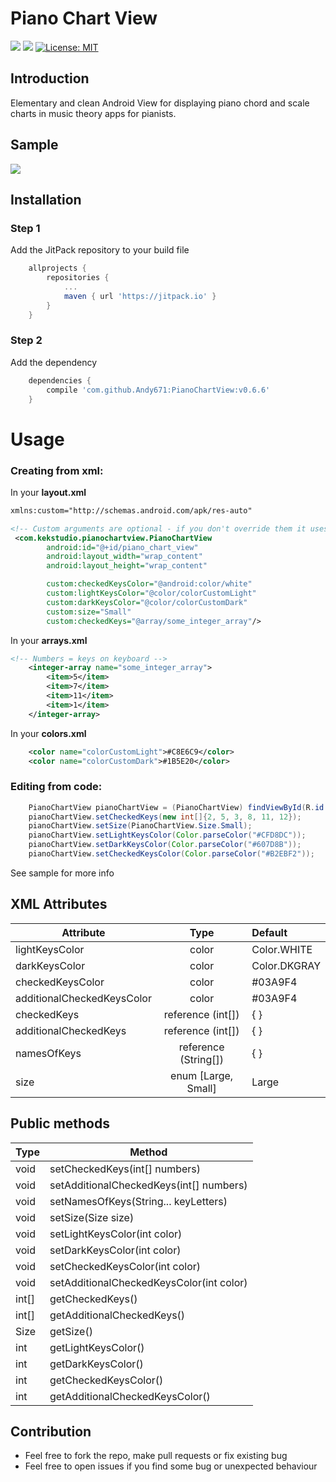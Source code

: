 # Piano Chart View
[![](https://jitpack.io/v/Andy671/PianoChartView.svg)](https://jitpack.io/#Andy671/PianoChartView)
[![](https://img.shields.io/badge/minSDK-15-brightgreen.svg)](https://developer.android.com/training/basics/supporting-devices/platforms.html)
[![License: MIT](https://img.shields.io/badge/License-MIT-blue.svg)](https://opensource.org/licenses/MIT)

## Introduction
Elementary and clean Android View for displaying piano chord and scale charts in music theory apps for pianists.

## Sample
![](http://i.giphy.com/vuaHfrpkTbwOc.gif)

## Installation

### Step 1
Add the JitPack repository to your build file
```gradle
	allprojects {
		repositories {
			...
			maven { url 'https://jitpack.io' }
		}
	}
```

### Step 2
Add the dependency
```gradle
	dependencies {
		compile 'com.github.Andy671:PianoChartView:v0.6.6'
	}
```

# Usage
### Creating from xml:

In your <b>layout.xml</b>
```xml
xmlns:custom="http://schemas.android.com/apk/res-auto"
```

```xml
<!-- Custom arguments are optional - if you don't override them it uses default values -->
 <com.kekstudio.pianochartview.PianoChartView
        android:id="@+id/piano_chart_view"
        android:layout_width="wrap_content"
        android:layout_height="wrap_content"

       	custom:checkedKeysColor="@android:color/white"
       	custom:lightKeysColor="@color/colorCustomLight"
        custom:darkKeysColor="@color/colorCustomDark"
        custom:size="Small"
        custom:checkedKeys="@array/some_integer_array"/>
```
In your <b>arrays.xml</b>
```xml
<!-- Numbers = keys on keyboard -->
    <integer-array name="some_integer_array">
        <item>5</item>
        <item>7</item>
        <item>11</item>
        <item>1</item>
    </integer-array>
```

In your <b>colors.xml</b>
```xml
    <color name="colorCustomLight">#C8E6C9</color>
    <color name="colorCustomDark">#1B5E20</color>
```

### Editing from code:
```java
 	PianoChartView pianoChartView = (PianoChartView) findViewById(R.id.piano_chart_view_small);
	pianoChartView.setCheckedKeys(new int[]{2, 5, 3, 8, 11, 12});
	pianoChartView.setSize(PianoChartView.Size.Small);
	pianoChartView.setLightKeysColor(Color.parseColor("#CFD8DC"));
	pianoChartView.setDarkKeysColor(Color.parseColor("#607D8B"));
	pianoChartView.setCheckedKeysColor(Color.parseColor("#B2EBF2"));
```

See sample for more info

## XML Attributes
| Attribute        | Type                | Default      |
| -----------------|:-------------------:| :------------|
| lightKeysColor   | color               | Color.WHITE  |
| darkKeysColor    | color               | Color.DKGRAY |
| checkedKeysColor | color               | #03A9F4      |
| additionalCheckedKeysColor | color     | #03A9F4      |
| checkedKeys      | reference (int[])   | { }          |
| additionalCheckedKeys      | reference (int[])   | { }          |
| namesOfKeys      | reference (String[])   | { }          |
| size             | enum [Large, Small] | Large        |


## Public methods
| Type          | Method                          |
|--------------------- |--------------------------------|
| void          | setCheckedKeys(int[] numbers)   |
| void          | setAdditionalCheckedKeys(int[] numbers)   |
| void          | setNamesOfKeys(String... keyLetters)  |
| void          | setSize(Size size)              |
| void          | setLightKeysColor(int color)    |
| void          | setDarkKeysColor(int color)     |
| void          | setCheckedKeysColor(int color)  |
| void          | setAdditionalCheckedKeysColor(int color)  |
| int[]         | getCheckedKeys()                |
| int[]         | getAdditionalCheckedKeys()                |
| Size          | getSize()                       |
| int           | getLightKeysColor()             |
| int           | getDarkKeysColor()              |
| int           | getCheckedKeysColor()           |
| int           | getAdditionalCheckedKeysColor()           |


## Contribution
- Feel free to fork the repo, make pull requests or fix existing bug
- Feel free to open issues if you find some bug or unexpected behaviour
